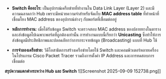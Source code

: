 - **Switch คืออะไร:** เป็นอุปกรณ์เครือข่ายที่ทำงานใน Data Link Layer (Layer 2) และมีความฉลาดกว่า Hub เพราะมีหน่วยความจำสำหรับจัดเก็บ **MAC address table** ที่ทำหน้าที่เชื่อมโยง MAC address ของอุปกรณ์ต่างๆ กับพอร์ตที่เชื่อมต่ออยู่
    
- **หลักการทำงาน:** เมื่อได้รับข้อมูล Switch จะตรวจสอบ MAC address ของปลายทางในตารางและส่งข้อมูลไปเฉพาะพอร์ตที่ถูกต้องเท่านั้น การทำงานแบบนี้เรียกว่า **Unicasting** ซึ่งทำให้การส่งข้อมูลมีประสิทธิภาพและปลอดภัยกว่าการกระจายข้อมูล (Broadcasting) แบบที่ Hub ใช้
    
- **การจำลองเครือข่าย:** วิดีโอสาธิตการสร้างเครือข่ายโดยใช้ Switch และคอมพิวเตอร์หลายเครื่องในโปรแกรม Cisco Packet Tracer รวมถึงการตั้งค่า IP Address และการทดสอบการเชื่อมต่อ

**สรุปความแตกต่างระหว่าง Hub และ Switch**
![[Screenshot 2025-09-09 152738.png]]